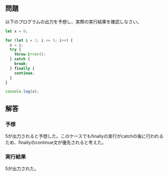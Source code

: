 ## 問題

以下のプログラムの出力を予想し、実際の実行結果を確認しなさい。

```javascript
let x = 0;

for (let i = 1; i <= 5; i++) {
  x = i;
  try {
    throw Error();
  } catch {
    break;
  } finally {
    continue;
  }
}

console.log(x);
```

## 解答

### 予想

5が出力されると予想した。このケースでもfinallyの実行がcatchの後に行われるため、finallyのcontinue文が優先されると考えた。

### 実行結果

5が出力された。
